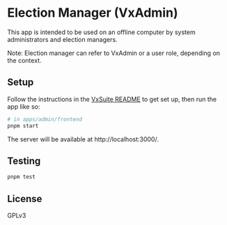 # Election Manager (VxAdmin)

This app is intended to be used on an offline computer by system administrators
and election managers.

Note: Election manager can refer to VxAdmin or a user role, depending on the
context.

## Setup

Follow the instructions in the [VxSuite README](../../../README.md) to get set
up, then run the app like so:

```sh
# in apps/admin/frontend
pnpm start
```

The server will be available at http://localhost:3000/.

## Testing

```sh
pnpm test
```

## License

GPLv3
